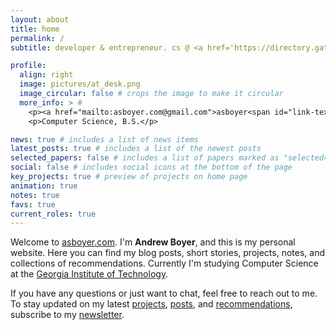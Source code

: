 ```yaml
---
layout: about
title: home
permalink: /
subtitle: developer & entrepreneur. cs @ <a href='https://directory.gatech.edu/directory/detail/Andrew/Boyer/ZnUPgG7TRJIo1QcqJFfjAfNGjE-Jf2zzmGiOToNIXG8YW6T9aPf9YRhnOHmk5oTS'>georgia tech</a>.

profile:
  align: right
  image: pictures/at_desk.png
  image_circular: false # crops the image to make it circular
  more_info: > #
    <p><a href="mailto:asboyer.com@gmail.com">asboyer<span id="link-text">.</span>com<span id="link-text">@</span>gmail<span id="link-text">.</span>com<a/></p>
    <p>Computer Science, B.S.</p>

news: true # includes a list of news items
latest_posts: true # includes a list of the newest posts
selected_papers: false # includes a list of papers marked as "selected={true}"
social: false # includes social icons at the bottom of the page
key_projects: true # preview of projects on home page
animation: true
notes: true
favs: true
current_roles: true
---
```


Welcome to [asboyer.com](https://asboyer.com). I'm **Andrew Boyer**, and this is my personal website. Here you can find my blog posts, short stories, projects, notes, and collections of recommendations. Currently I'm studying Computer Science at the [Georgia Institute of Technology](https://www.cc.gatech.edu/).

If you have any questions or just want to chat, feel free to reach out to me. To stay updated on my latest [projects](/projects), [posts](/blog), and [recommendations](/favs), subscribe to my [newsletter](/subscribe).
